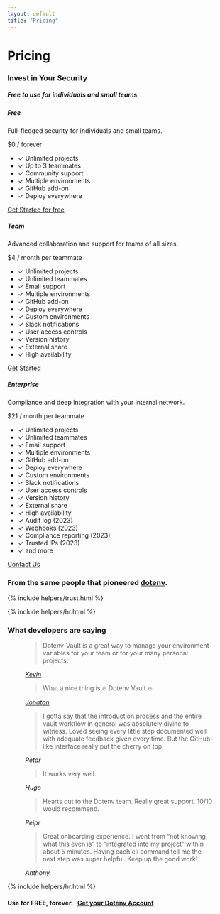 ```yaml
---
layout: default
title: "Pricing"
---
```


<div class="row">
  <div class="col-lg-10 offset-lg-1">
    <h1 class="text-center h5 text-secondary font-monospace mt-5 pb-0 mb-0 fw-normal">Pricing</h1>
    <h3 class="text-center h1 fw-bold">Invest in Your Security</h3>
    <h5 class="text-center">Free to use for individuals and small teams</h5>
    <div class="card-group mt-4">
      <div class="card bg-white">
        <div class="card-header py-3">
          <h5 class="card-title h4 fw-bold">Free</h5>
          <p class="card-text small">Full-fledged security for individuals and small teams.</p>
          <p class="card-text"><span class="font-monosopace fw-semibold h5">$0</span> / forever</p>
        </div>
        <div class="card-body p-0">
          <ul class="list-group list-group-flush">
            <li class="list-group-item small bg-transparent">
              <span class="text-success">✓</span> Unlimited projects
            </li>
            <li class="list-group-item small bg-transparent">
              <span class="text-success">✓</span> Up to 3 teammates
            </li>
            <li class="list-group-item small bg-transparent">
              <span class="text-success">✓</span> Community support
            </li>
            <li class="list-group-item small bg-transparent">
              <span class="text-success">✓</span> Multiple environments
            </li>
            <li class="list-group-item small bg-transparent">
              <span class="text-success">✓</span> GitHub add-on
            </li>
            <li class="list-group-item small bg-transparent">
              <span class="text-success">✓</span> Deploy everywhere
            </li>
          </ul>
        </div>
        <div class="card-footer">
          <div class="d-grid gap-2">
            <a class="btn btn-sm btn-link text-dark" href="/signup">Get Started for free</a>
          </div>
        </div>
      </div>
      <div class="card bg-white">
        <div class="card-header py-3">
          <h5 class="card-title h4 fw-bold">Team</h5>
          <p class="card-text small">Advanced collaboration and support for teams of all sizes.</p>
          <p class="card-text"><span class="font-monosopace fw-semibold h5">$4 / month</span> per teammate</p>
        </div>
        <div class="card-body p-0">
          <ul class="list-group list-group-flush">
            <li class="list-group-item small bg-transparent">
              <span class="text-success">✓</span> Unlimited projects
            </li>
            <li class="list-group-item small bg-transparent">
              <span class="text-success">✓</span> Unlimited teammates
            </li>
            <li class="list-group-item small bg-transparent">
              <span class="text-success">✓</span> Email support
            </li>
            <li class="list-group-item small bg-transparent">
              <span class="text-success">✓</span> Multiple environments
            </li>
            <li class="list-group-item small bg-transparent">
              <span class="text-success">✓</span> GitHub add-on
            </li>
            <li class="list-group-item small bg-transparent">
              <span class="text-success">✓</span> Deploy everywhere
            </li>
            <li class="list-group-item small bg-transparent">
              <span class="text-success">✓</span> Custom environments
            </li>
            <li class="list-group-item small bg-transparent">
              <span class="text-success">✓</span> Slack notifications
            </li>
            <li class="list-group-item small bg-transparent">
              <span class="text-success">✓</span> User access controls
            </li>
            <li class="list-group-item small bg-transparent">
              <span class="text-success">✓</span> Version history
            </li>
            <li class="list-group-item small bg-transparent">
              <span class="text-success">✓</span> External share
            </li>
            <li class="list-group-item small bg-transparent">
              <span class="text-success">✓</span> High availability
            </li>
          </ul>
        </div>
        <div class="card-footer">
          <div class="d-grid gap-2">
            <a class="btn btn-sm btn-dark" href="/signup">Get Started</a>
          </div>
        </div>
      </div>
      <div class="card bg-white">
        <div class="card-header py-3">
          <h5 class="card-title h4 fw-bold">Enterprise</h5>
          <p class="card-text small">Compliance and deep integration with your internal network.</p>
          <p class="card-text"><span class="font-monosopace fw-semibold h5">$21 / month</span> per teammate</p>
        </div>
        <div class="card-body p-0">
          <ul class="list-group list-group-flush">
            <li class="list-group-item small bg-transparent">
              <span class="text-success">✓</span> Unlimited projects
            </li>
            <li class="list-group-item small bg-transparent">
              <span class="text-success">✓</span> Unlimited teammates
            </li>
            <li class="list-group-item small bg-transparent">
              <span class="text-success">✓</span> Email support
            </li>
            <li class="list-group-item small bg-transparent">
              <span class="text-success">✓</span> Multiple environments
            </li>
            <li class="list-group-item small bg-transparent">
              <span class="text-success">✓</span> GitHub add-on
            </li>
            <li class="list-group-item small bg-transparent">
              <span class="text-success">✓</span> Deploy everywhere
            </li>
            <li class="list-group-item small bg-transparent">
              <span class="text-success">✓</span> Custom environments
            </li>
            <li class="list-group-item small bg-transparent">
              <span class="text-success">✓</span> Slack notifications
            </li>
            <li class="list-group-item small bg-transparent">
              <span class="text-success">✓</span> User access controls
            </li>
            <li class="list-group-item small bg-transparent">
              <span class="text-success">✓</span> Version history
            </li>
            <li class="list-group-item small bg-transparent">
              <span class="text-success">✓</span> External share
            </li>
            <li class="list-group-item small bg-transparent">
              <span class="text-success">✓</span> High availability
            </li>
            <li class="list-group-item small bg-transparent">
              <span class="text-success">✓</span> Audit log (2023)
            </li>
            <li class="list-group-item small bg-transparent">
              <span class="text-success">✓</span> Webhooks (2023)
            </li>
            <li class="list-group-item small bg-transparent">
              <span class="text-success">✓</span> Compliance reporting (2023)
            </li>
            <li class="list-group-item small bg-transparent">
              <span class="text-success">✓</span> Trusted IPs (2023)
            </li>
            <li class="list-group-item small bg-transparent">
              <span class="text-success">✓</span> and more
            </li>
          </ul>
        </div>
        <div class="card-footer">
          <div class="d-grid gap-2">
            <a class="btn btn-sm btn-outline-dark" href="mailto:support@dotenv.org">Contact Us</a>
          </div>
        </div>
      </div>
    </div>
  </div>
</div>

<div class="row">
  <div class="col col-lg-10 offset-lg-1">
    <h3 class="display-6 fw-bold mt-5 mb-1 text-center">From the same people that pioneered <a class="text-dark" href="https://github.com/motdotla/dotenv" target="_blank">dotenv</a>.</h3>
    {% include helpers/trust.html %}
    <br/>
  </div>
</div>

{% include helpers/hr.html %}

<div class="row">
  <div class="col col-lg-8 offset-lg-2">
    <h3 class="display-5 fw-bold mt-4 mb-3 pt-4 text-center">What developers are saying</h3>
    <figure class="text-center mb-4">
      <blockquote class="blockquote">
        <p>Dotenv-Vault is a great way to manage your environment variables for your team or for your many personal projects.</p>
      </blockquote>
      <figcaption class="blockquote-footer">
        <a class="text-muted" href="https://twitter.com/KevLXu/status/1530754462758883328" target="_blank"><cite title="Kevin">Kevin</cite></a>
      </figcaption>
    </figure>
    <figure class="text-center mb-4">
      <blockquote class="blockquote">
        <p>What a nice thing is 🔥 Dotenv Vault 🔥.</p>
      </blockquote>
      <figcaption class="blockquote-footer">
        <a class="text-muted" href="https://twitter.com/jonatan_salas/status/1552292632554082305" target="_blank"><cite title="Jonatan">Jonatan</cite></a>
      </figcaption>
    </figure>
    <figure class="text-center mb-4">
      <blockquote class="blockquote">
        <p>I gotta say that the introduction process and the entire vault workflow in general was absolutely divine to witness. Loved seeing every little step documented well with adequate feedback given every time. But the GitHub-like interface really put the cherry on top.</p>
      </blockquote>
      <figcaption class="blockquote-footer">
        <cite title="Petar">Petar</cite>
      </figcaption>
    </figure>
    <figure class="text-center mb-4">
      <blockquote class="blockquote">
        <p>It works very well.</p>
      </blockquote>
      <figcaption class="blockquote-footer">
        <cite title="Petar">Hugo</cite>
      </figcaption>
    </figure>
    <figure class="text-center mb-4">
      <blockquote class="blockquote">
        <p>Hearts out to the Dotenv team. Really great support. 10/10 would recommend.</p>
      </blockquote>
      <figcaption class="blockquote-footer">
        <cite title="Petar">Peipr</cite>
      </figcaption>
    </figure>
    <figure class="text-center mb-4">
      <blockquote class="blockquote">
        <p>Great onboarding experience. I went from “not knowing what this even is” to “integrated into my project” within about 5 minutes. Having each cli command tell me the next step was super helpful. Keep up the good work!</p>
      </blockquote>
      <figcaption class="blockquote-footer">
        <cite title="Petar">Anthony</cite>
      </figcaption>
    </figure>
  </div>
</div>

{% include helpers/hr.html %}

<div class="row">
  <div class="col">
    <h4 class="fw-bold text-center py-4 mt-4">
      Use for FREE, forever.&nbsp;&nbsp;&nbsp;<a class="btn btn-dark" href="/signup">Get your Dotenv Account</a>
    </h4>
  </div>
</div>

